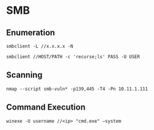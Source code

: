 # SMB

## Enumeration

```text
smbclient -L //x.x.x.x -N
```

```text
smbclient //HOST/PATH -c 'recurse;ls' PASS -U USER
```

## Scanning

```text
nmap --script smb-vuln* -p139,445 -T4 -Pn 10.11.1.111
```

## Command Execution

```text
winexe -U username //<ip> "cmd.exe" –system
```

